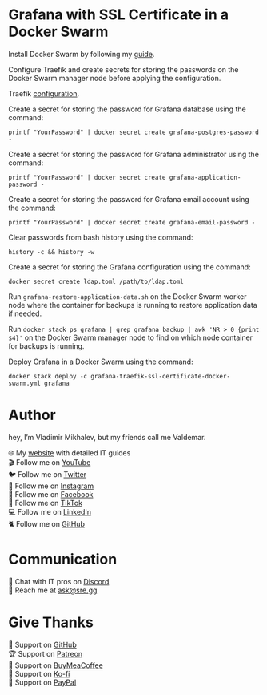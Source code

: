 # Grafana with SSL Certificate in a Docker Swarm

Install Docker Swarm by following my [guide](https://www.heyvaldemar.com/install-docker-swarm-on-ubuntu-server/).

Configure Traefik and create secrets for storing the passwords on the Docker Swarm manager node before applying the configuration.

Traefik [configuration](https://github.com/heyValdemar/traefik-ssl-certificate-docker-swarm).

Create a secret for storing the password for Grafana database using the command:

`printf "YourPassword" | docker secret create grafana-postgres-password -`

Create a secret for storing the password for Grafana administrator using the command:

`printf "YourPassword" | docker secret create grafana-application-password -`

Create a secret for storing the password for Grafana email account using the command:

`printf "YourPassword" | docker secret create grafana-email-password -`

Clear passwords from bash history using the command:

`history -c && history -w`

Create a secret for storing the Grafana configuration using the command:

`docker secret create ldap.toml /path/to/ldap.toml`

Run `grafana-restore-application-data.sh` on the Docker Swarm worker node where the container for backups is running to restore application data if needed.

Run `docker stack ps grafana | grep grafana_backup | awk 'NR > 0 {print $4}'` on the Docker Swarm manager node to find on which node container for backups is running.

Deploy Grafana in a Docker Swarm using the command:

`docker stack deploy -c grafana-traefik-ssl-certificate-docker-swarm.yml grafana`

# Author

hey, I’m Vladimir Mikhalev, but my friends call me Valdemar.

🌐 My [website](https://www.heyvaldemar.com/) with detailed IT guides\
🎬 Follow me on [YouTube](https://www.youtube.com/channel/UCf85kQ0u1sYTTTyKVpxrlyQ?sub_confirmation=1)\
🐦 Follow me on [Twitter](https://twitter.com/heyValdemar)\
🎨 Follow me on [Instagram](https://www.instagram.com/heyvaldemar/)\
🎸 Follow me on [Facebook](https://www.facebook.com/heyValdemarFB/)\
🎥 Follow me on [TikTok](https://www.tiktok.com/@heyvaldemar)\
💻 Follow me on [LinkedIn](https://www.linkedin.com/in/heyvaldemar/)\
🐈 Follow me on [GitHub](https://github.com/heyvaldemar)

# Communication
👾 Chat with IT pros on [Discord](https://discord.gg/AJQGCCBcqf)\
📧 Reach me at ask@sre.gg

# Give Thanks
💎 Support on [GitHub](https://github.com/sponsors/heyValdemar)\
🏆 Support on [Patreon](https://www.patreon.com/heyValdemar)\
🥤 Support on [BuyMeaCoffee](https://www.buymeacoffee.com/heyValdemar)\
🍪 Support on [Ko-fi](https://ko-fi.com/heyValdemar)\
💖 Support on [PayPal](https://www.paypal.com/paypalme/heyValdemarCOM)
